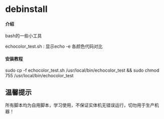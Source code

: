 # debinstall

#### 介绍
bash的一些小工具

echocolor_test.sh : 显示echo -e 各颜色代码对比

#### 安装教程
sudo cp -f echocolor_test.sh /usr/local/bin/echocolor_test && sudo chmod 755 /usr/local/bin/echocolor_test


## 温馨提示
所有脚本均为自用脚本，学习使用，不保证实体机无错误运行，切勿用于生产机器！



